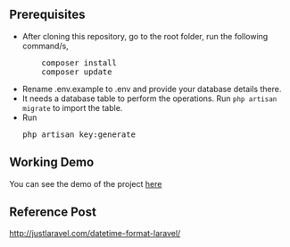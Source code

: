 ## Prerequisites
<ul>
<li>After cloning this repository, go to the root folder, run the following command/s,
<pre>
    composer install
    composer update</pre>
</li>
<li>Rename .env.example to .env and provide your database details there.</li>
<li>It needs a database table to perform the operations. Run <code>php artisan migrate</code> to import the table.</li>
<li>Run <pre>php artisan key:generate</pre> </li>

</ul>

## Working Demo
You can see the demo of the project <a href="http://justlaravel.com/demos/datetime-format-laravel/">here</a>

## Reference Post
<a href="http://justlaravel.com/datetime-format-laravel/">http://justlaravel.com/datetime-format-laravel/
</a>
